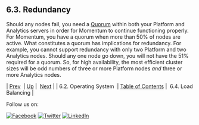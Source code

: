 ## 6.3. Redundancy

Should any nodes fail, you need a [Quorum](glossary.php#gloss.quorum "Quorum") within both your Platform and Analytics servers in order for Momentum to continue functioning properly. For Momentum, you have a quorum when more than 50% of nodes are active. What constitutes a quorum has implications for redundancy. For example, you cannot support redundancy with only two Platform and two Analytics nodes. Should any one node go down, you will not have the 51% required for a quorum. So, for high availability, the most efficient cluster sizes will be odd numbers of three or more Platform nodes *and* three or more Analytics nodes.

| [Prev](byb.os.php)  | [Up](before_you_begin.php) |  [Next](byb.load_balancing.php) |
| 6.2. Operating System  | [Table of Contents](index.php) |  6.4. Load Balancing |

Follow us on:

[![Facebook](https://support.messagesystems.com/images/icon-facebook.png)](http://www.facebook.com/messagesystems) [![Twitter](https://support.messagesystems.com/images/icon-twitter.png)](http://twitter.com/#!/MessageSystems) [![LinkedIn](https://support.messagesystems.com/images/icon-linkedin.png)](http://www.linkedin.com/company/message-systems)